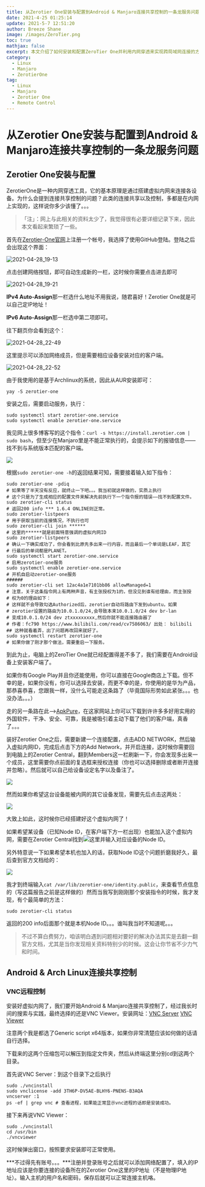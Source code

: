 ```yaml
---
title: 从Zerotier One安装与配置到Android & Manjaro连接共享控制的一条龙服务问题
date: 2021-4-25 01:25:14
update: 2021-5-7 12:51:20
author: Breeze Shane
image: /images/ZeroTier.png
toc: true
mathjax: false
excerpt: 本文介绍了如何安装和配置ZeroTier One并利用内网穿透来实现跨局域网连接的方法。
category: 
  - Linux
  - Manjaro
  - ZerotierOne
tag:
  - Linux
  - Manjaro
  - Zerotier One
  - Remote Control
---
```


# 从Zerotier One安装与配置到Android & Manjaro连接共享控制的一条龙服务问题

## Zerotier One安装与配置

ZerotierOne是一种内网穿透工具，它的基本原理是通过搭建虚拟内网来连接各设备。为什么会提到连接共享控制的问题？此类的连接共享以及控制，多都是在内网上实现的，这样说你多少该懂了。。。

>  「注」：网上与此相关的资料太少了，我觉得很有必要详细记录下来，因此本文看起来繁琐了一些。

首先在[Zerotier-One官网](https://www.zerotier.com/)上注册一个帐号，我选择了使用GitHub登陆。登陆之后会出现这个界面：

![2021-04-28_19-13](/images/2021-04-28_19-13.png)

点击创建网络按钮，即可自动生成新的一栏，这时候你需要点击进去即可

![2021-04-28_19-21](/images/2021-04-28_19-21.png)

**IPv4 Auto-Assign**那一栏选什么地址不用我说，随君喜好！Zerotier One就是可以自己定IP地址！

**IPv6 Auto-Assign**那一栏选中第二项即可。

往下翻页你会看到这个：

![2021-04-28_22-49](/images/2021-04-28_22-49.png)

这里提示可以添加网络成员，但是需要相应设备安装对应的客户端。

![2021-04-28_22-52](/images/2021-04-28_22-52.png)

由于我使用的是基于Archlinux的系统，因此从AUR安装即可：

```shell
yay -S zerotier-one
```

安装之后，需要启动服务，执行：

```shell
sudo systemctl start zerotier-one.service
sudo systemctl enable zerotier-one.service
```

我见网上很多博客写的这个指令：`curl -s https://install.zerotier.com | sudo bash`，但至少在Manjaro里是不能正常执行的，会提示如下的报错信息——找不到与系统版本匹配的客户端。

![](/images/2021-04-28_22-58.png)

根据`sudo zerotier-one -h`的返回结果可知，需要接着输入如下指令：

```shell
sudo zerotier-one -pdiq
# 如果等了半天没有反应，就终止一下吧。。。我当初就这样做的，实质上执行
# 这个只是为了生成相应的配置文件来解决先前执行下一个指令报的错误——找不到配置文件。
sudo zerotier-cli status
# 返回200 info *** 1.6.4 ONLINE则正常。
sudo zerotier-listpeers
# 用于获取当前的连接情况，不执行也可
sudo zerotier-cli join ******
# 这里的******就是前面特意强调的虚拟内网ID
sudo zerotier-listpeers
# 确认一下确实成功了，你会看到比原先多出来一行内容，而且最后一个单词是LEAF，其它
# 行最后的单词都是PLANET。
sudo systemctl start zerotier-one.service
# 启用zerotier-one服务
sudo systemctl enable zerotier-one.service
# 开机自启动zerotier-one服务
######
sudo zerotier-cli set 12ac4a1e7101bb86 allowManaged=1
# 注意，关于这条指令网上有两种声音，有主张授权为1的，但没见到谁有给理由，而主张授
# 权为0的理由如下：
# 这样就不会导致勾选Authorized后，zerotier自动将路由下发到ubuntu，如果
# zerotier设置的路由为10.0.1.0/24,会导致本来10.0.1.0/24 dev br-lan
# 变成10.0.1.0/24 dev ztxxxxxxxxx,然后你就不能连接路由器了
# 作者：fc790 https://www.bilibili.com/read/cv7586063/ 出处： bilibili
## 这种就看着弄，出了问题再改回来就好了。
sudo systemctl restart zerotier-one
# 如果你做了刚才那个做法，需要重启一下服务。
```

到此为止，电脑上的ZeroTier One就已经配置得差不多了，我们需要在Android设备上安装客户端了。

如果你有Google Play并且你还能使用，你可以直接在Google商店上下载。但不幸的是，如果你没有，你可以选择去安装，而更不幸的是，你使用的是华为产品，那恭喜恭喜，您跟我一样，没什么可能走这条路了（毕竟国际形势如此紧张。。。也没办法。。。）

走的另一条路在此-->[ApkPure](https://apkpure.com/)，在这家网站上你可以下载到许许多多好用实用的外国软件，干净、安全、可靠，我是被吸引着主动下载了他们的客户端，真香了。。。

装好Zerotier One之后，需要新建一个连接配置，点击ADD NETWORK，然后输入虚拟内网ID，完成后点击下方的Add Network，并开启连接，这时候你需要回到电脑上的Zerotier Central，翻到Members这一栏刷新一下，你会发现多出来一个成员，这里需要你点前面的复选框来授权连接（你也可以选择删除或者断开连接并忽略）。然后就可以自己给设备设定名字以及备注了。

![](/images/2021-04-29_00-25.png)

然而如果你希望这台设备能被内网的其它设备发现，需要先后点击这两处：

![](/images/2021-04-29_00-28.png)

大致上如此，这时候你已经搭建好这个虚拟内网了！

如果希望某设备（已知Node ID，在客户端下方一栏出现）也能加入这个虚拟内网，需要在Zerotier Central找到![](/images/2021-04-28_21-21.png)这里并输入对应设备的Node ID。

另外特意说一下如果希望本机也加入的话，获取Node ID这个问题折磨我好久，最后查到官方文档给的：

![](/images/2021-04-29_00-37.png)

我才到终端输入`cat /var/lib/zerotier-one/identity.public`，来查看节点信息的（写这篇报告之前是这样做的）然而当我写到刚刚那个安装指令的时候，我才发现，有个最简单的方法：

```shell
sudo zerotier-cli status
```

返回的200 info后面那个就是本机Node ID。。。谁叫我当时不知道呢。。。

> 不过不算白费努力，咱该明白遇到问题相对要好的解决办法其实是去翻一翻官方文档，尤其是当你发现相关资料特别少的时候。这会让你节省不少力气和时间。

## Android & Arch Linux连接共享控制

### VNC远程控制

安装好虚拟内网了，我们要开始Android & Manjaro连接共享控制了，经过我长时间的搜索与实践，最终选择的还是VNC Viewer。安装网址：[VNC Server](https://www.realvnc.com/en/connect/download/vnc/)	[VNC Viewer](https://www.realvnc.com/en/connect/download/viewer/)

注意两个我是都选了Generic script x64版本，如果你非常清楚应该如何做的话请自行选择。

下载来的这两个压缩包可以解压到指定文件夹，然后从终端这里分别cd到这两个目录。

首先说VNC Server：到这个目录下之后执行

```shell
sudo ./vncinstall
sudo vnclicense -add 3TH6P-DV5AE-BLHY6-PNENS-B3AQA
vncserver :1
ps -ef | grep vnc # 查看进程，如果能正常显示vnc进程的话即是安装成功。
```

接下来再说VNC Viewer：

```shell
sudo ./vncinstall
cd /usr/bin
./vncviewer
```

这时候弹出窗口，按照要求安装即可正常使用。

***不过得先有账号。。。***注册并登录账号之后就可以添加网络配置了，填入的IP地址应该是你要连接的设备所在的Zerotier One这里的IP地址（不是物理IP地址）。输入主机的用户名和密码，保存后就可以正常连接主机咯。
